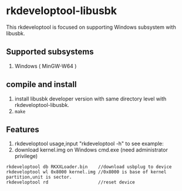 # rkdeveloptool-libusbk

This rkdeveloptool is focused on supporting Windows subsystem with libusbk.

## Supported subsystems 

1. Windows ( MinGW-W64 )

## compile and install

1. install libusbk developer version with same directory level with rkdeveloptool-libusbk.
2. `make`

## Features

1. rkdeveloptool usage,input "rkdeveloptool -h" to see example:
1. download kernel.img on Windows cmd.exe (need administrator privilege)
```
rkdeveloptool db RKXXLoader.bin    //download usbplug to device
rkdeveloptool wl 0x8000 kernel.img //0x8000 is base of kernel partition,unit is sector.
rkdeveloptool rd                   //reset device
```
